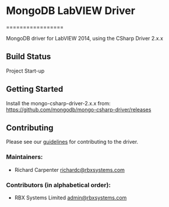 # MongoDB LabVIEW Driver
=================

MongoDB driver for LabVIEW 2014, using the CSharp Driver 2.x.x


Build Status
------------
Project Start-up

Getting Started
---------------
Install the mongo-csharp-driver-2.x.x from:
https://github.com/mongodb/mongo-csharp-driver/releases

Contributing
------------

Please see our [guidelines](CONTRIBUTING.md) for contributing to the driver.

### Maintainers:
* Richard Carpenter               richardc@rbxsystems.com

### Contributors (in alphabetical order):
* RBX Systems Limited     admin@rbxsystems.com


